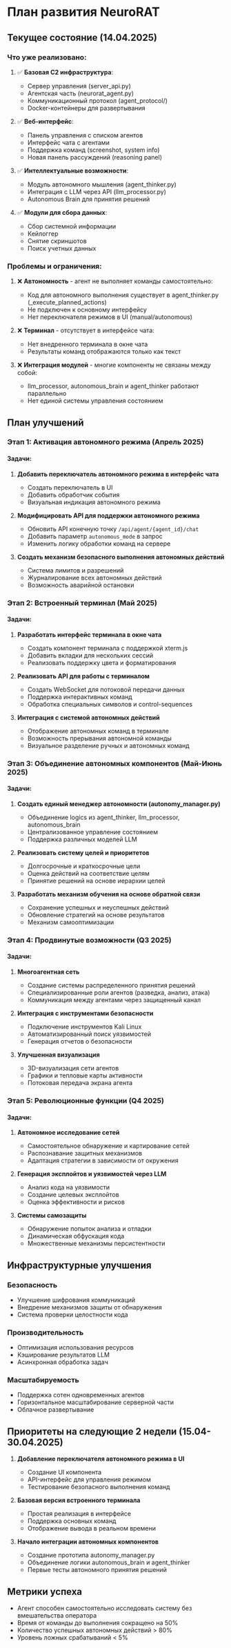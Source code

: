 # План развития NeuroRAT

## Текущее состояние (14.04.2025)

### Что уже реализовано:
1. ✅ **Базовая C2 инфраструктура**:
   - Сервер управления (server_api.py)
   - Агентская часть (neurorat_agent.py)
   - Коммуникационный протокол (agent_protocol/)
   - Docker-контейнеры для развертывания

2. ✅ **Веб-интерфейс**:
   - Панель управления с списком агентов
   - Интерфейс чата с агентами
   - Поддержка команд (screenshot, system info)
   - Новая панель рассуждений (reasoning panel)

3. ✅ **Интеллектуальные возможности**:
   - Модуль автономного мышления (agent_thinker.py)
   - Интеграция с LLM через API (llm_processor.py)
   - Autonomous Brain для принятия решений

4. ✅ **Модули для сбора данных**:
   - Сбор системной информации
   - Кейлоггер
   - Снятие скриншотов
   - Поиск учетных данных

### Проблемы и ограничения:
1. ❌ **Автономность** - агент не выполняет команды самостоятельно:
   - Код для автономного выполнения существует в agent_thinker.py (_execute_planned_actions)
   - Не подключен к основному интерфейсу
   - Нет переключателя режимов в UI (manual/autonomous)

2. ❌ **Терминал** - отсутствует в интерфейсе чата:
   - Нет внедренного терминала в окне чата
   - Результаты команд отображаются только как текст

3. ❌ **Интеграция модулей** - многие компоненты не связаны между собой:
   - llm_processor, autonomous_brain и agent_thinker работают параллельно
   - Нет единой системы управления состоянием

## План улучшений

### Этап 1: Активация автономного режима (Апрель 2025)

#### Задачи:
1. **Добавить переключатель автономного режима в интерфейс чата**
   - Создать переключатель в UI
   - Добавить обработчик события
   - Визуальная индикация автономного режима

2. **Модифицировать API для поддержки автономного режима**
   - Обновить API конечную точку `/api/agent/{agent_id}/chat`
   - Добавить параметр `autonomous_mode` в запрос
   - Изменить логику обработки команд на сервере

3. **Создать механизм безопасного выполнения автономных действий**
   - Система лимитов и разрешений
   - Журналирование всех автономных действий
   - Возможность аварийной остановки

### Этап 2: Встроенный терминал (Май 2025)

#### Задачи:
1. **Разработать интерфейс терминала в окне чата**
   - Создать компонент терминала с поддержкой xterm.js
   - Добавить вкладки для нескольких сессий
   - Реализовать поддержку цвета и форматирования

2. **Реализовать API для работы с терминалом**
   - Создать WebSocket для потоковой передачи данных
   - Поддержка интерактивных команд
   - Обработка специальных символов и control-sequences

3. **Интеграция с системой автономных действий**
   - Отображение автономных команд в терминале
   - Возможность прерывания автономной команды
   - Визуальное разделение ручных и автономных команд

### Этап 3: Объединение автономных компонентов (Май-Июнь 2025)

#### Задачи:
1. **Создать единый менеджер автономности (autonomy_manager.py)**
   - Объединение logics из agent_thinker, llm_processor, autonomous_brain
   - Централизованное управление состоянием
   - Поддержка различных моделей LLM

2. **Реализовать систему целей и приоритетов**
   - Долгосрочные и краткосрочные цели
   - Оценка действий на соответствие целям
   - Принятие решений на основе иерархии целей

3. **Разработать механизм обучения на основе обратной связи**
   - Сохранение успешных и неуспешных действий
   - Обновление стратегий на основе результатов
   - Механизм самооптимизации

### Этап 4: Продвинутые возможности (Q3 2025)

#### Задачи:
1. **Многоагентная сеть**
   - Создание системы распределенного принятия решений
   - Специализированные роли агентов (разведка, анализ, атака)
   - Коммуникация между агентами через защищенный канал

2. **Интеграция с инструментами безопасности**
   - Подключение инструментов Kali Linux
   - Автоматизированный поиск уязвимостей
   - Генерация отчетов о безопасности

3. **Улучшенная визуализация**
   - 3D-визуализация сети агентов
   - Графики и тепловые карты активности
   - Потоковая передача экрана агента

### Этап 5: Революционные функции (Q4 2025)

#### Задачи:
1. **Автономное исследование сетей**
   - Самостоятельное обнаружение и картирование сетей
   - Распознавание защитных механизмов
   - Адаптация стратегии в зависимости от окружения

2. **Генерация эксплойтов и уязвимостей через LLM**
   - Анализ кода на уязвимости
   - Создание целевых эксплойтов
   - Оценка эффективности и рисков

3. **Системы самозащиты**
   - Обнаружение попыток анализа и отладки
   - Динамическая обфускация кода
   - Множественные механизмы персистентности

## Инфраструктурные улучшения

### Безопасность
- Улучшение шифрования коммуникаций
- Внедрение механизмов защиты от обнаружения
- Система проверки целостности кода

### Производительность
- Оптимизация использования ресурсов
- Кэширование результатов LLM
- Асинхронная обработка задач

### Масштабируемость
- Поддержка сотен одновременных агентов
- Горизонтальное масштабирование серверной части
- Облачное развертывание

## Приоритеты на следующие 2 недели (15.04-30.04.2025)

1. **Добавление переключателя автономного режима в UI**
   - Создание UI компонента
   - API-интерфейс для управления режимом
   - Тестирование безопасного выполнения команд

2. **Базовая версия встроенного терминала**
   - Простая реализация в интерфейсе
   - Поддержка основных команд
   - Отображение вывода в реальном времени

3. **Начало интеграции автономных компонентов**
   - Создание прототипа autonomy_manager.py
   - Объединение логики autonomous_brain и agent_thinker
   - Первые тесты автономного принятия решений

## Метрики успеха
- Агент способен самостоятельно исследовать систему без вмешательства оператора
- Время от команды до выполнения сокращено на 50%
- Количество успешных автономных действий > 80%
- Уровень ложных срабатываний < 5% 